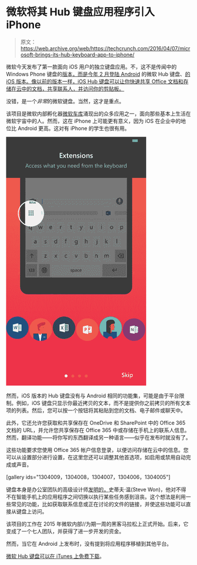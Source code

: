 # 微软将其 Hub 键盘应用程序引入 iPhone 

> 原文：<https://web.archive.org/web/https://techcrunch.com/2016/04/07/microsoft-brings-its-hub-keyboard-app-to-iphone/>

微软今天发布了第一款面向 iOS 用户的独立键盘应用。不，这不是传闻中的 Windows Phone 键盘的[版本，而是今年 2 月登陆 Android](https://web.archive.org/web/20221007065618/http://www.theverge.com/2016/1/25/10829594/microsoft-iphone-keyboard-word-flow-features) 的微软 Hub 键盘、[的 iOS 版本](https://web.archive.org/web/20221007065618/https://play.google.com/store/apps/details?id=com.microsoft.hub_keyboard)[。像以前的版本一样，iOS Hub 键盘可以让你快速共享 Office 文档和存储在云中的文档，共享联系人，并访问你的剪贴板。](https://web.archive.org/web/20221007065618/https://itunes.apple.com/us/app/hub-keyboard/id1096760900)

没错，是一个*非常*的微软键盘。当然，这才是重点。

该项目是微软内部孵化器[微软车库](https://web.archive.org/web/20221007065618/http://blogs.microsoft.com/firehose/2016/02/23/hub-keyboard-app-from-microsoft-garage-makes-it-easy-to-multitask-from-one-mobile-screen/)涌现出的众多应用之一，面向那些基本上生活在微软宇宙中的人。然而，这在 iPhone 上可能更有意义，因为 iOS 在企业中的地位比 Android 更高。这对有 iPhone 的学生也很有用。

![IMG_4221](img/33f422e4d8e4b4c2503016eab0a0b542.png)

然而，iOS 版本的 Hub 键盘没有与 Android 相同的功能集，可能是由于平台限制。例如，iOS 键盘只显示你最近拷贝的文本，而不是提供你之前拷贝的所有文本项的列表。然后，您可以按一个按钮将其粘贴到您的文档、电子邮件或聊天中。

此外，它还允许您获取和共享保存在 OneDrive 和 SharePoint 中的 Office 365 文档的 URL，并允许您共享保存在 Office 365 中或存储在手机上的联系人信息。然而，翻译功能——将你写的东西翻译成另一种语言——似乎在发布时就没有了。

这些功能要求您使用 Office 365 帐户信息登录，以便访问存储在云中的信息。您可以从设置部分进行设置，在这里您还可以调整其他首选项，如启用或禁用自动完成或声音。

[gallery ids="1304009，1304008，1304007，1304006，1304005"]

键盘本身是办公室团队的高级设计师[发明的，](https://web.archive.org/web/20221007065618/http://blogs.microsoft.com/firehose/2016/02/23/hub-keyboard-app-from-microsoft-garage-makes-it-easy-to-multitask-from-one-mobile-screen/#sm.00009uxrhq9m6ewfvbf2gcguw8ze0)史蒂夫·温(Steve Won)，他对不得不在智能手机上的应用程序之间切换以执行某些任务感到沮丧。这个想法是利用一些常见的功能，比如获取联系信息或正在讨论的文件的链接，并使这些功能可以直接从键盘上访问。

该项目的工作在 2015 年微软内部//为期一周的黑客马拉松上正式开始。后来，它变成了一个七人团队，并获得了进一步开发的资金。

然而，当它在 Android 上发布时，没有提到将应用程序移植到其他平台。

[微软 Hub 键盘可以在 iTunes 上免费下载](https://web.archive.org/web/20221007065618/https://itunes.apple.com/us/app/hub-keyboard/id1096760900)。